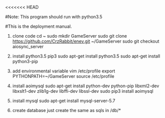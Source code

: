 <<<<<<< HEAD

#Note: This program should run with python3.5

#This is the deployment manual.

1. clone code
cd ~
sudo mkdir GameServer
sudo git clone https://github.com/CrzRabbit/enev.git ~/GameServer
sudo git checkout aiosync_server

2. install python3.5 pip3
sudo apt-get install python3.5
sudo apt-get install python3-pip

3. add environmental variable
vim /etc/profile
export PYTHONPATH=~/GameServer
source /etc/profile

4. install aoimysql
sudo apt-get install python-dev python-pip libxml2-dev libxslt1-dev zlib1g-dev libffi-dev libssl-dev
sudo pip3 install aoimysql

5. install mysql
sudo apt-get install mysql-server-5.7

6. create database
just create the same as sqls in /db/*
